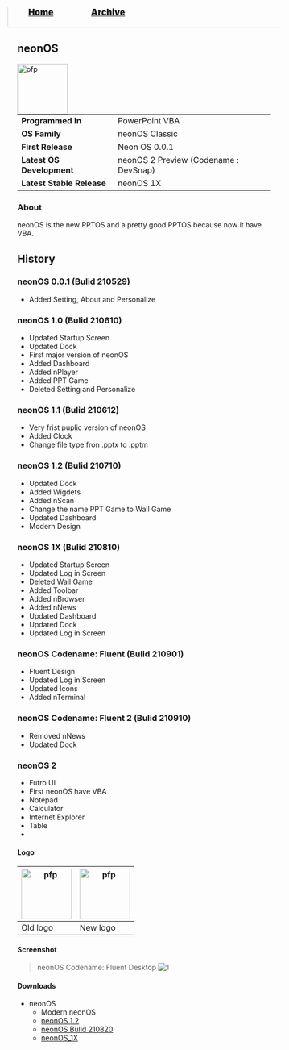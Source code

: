 <blockquote style="background: #0000;border-bottom: 1px solid #B2D2E1;height: 30px;margin: 0 -20px 20px;padding: 0px 20px 9px 40px;">
  <p style=""><a href="https://hexa-one.github.io/pptos-wiki/" style="font-size: 17px;font-weight: 900;font-style: normal;text-shadow: rgba(255,255,255,0.9) 0 1px 0;">Home</a>&nbsp;&nbsp;&nbsp;&nbsp;&nbsp;&nbsp;&nbsp;&nbsp;&nbsp;&nbsp;&nbsp;&nbsp;&nbsp;&nbsp;&nbsp;&nbsp;&nbsp;&nbsp;
    <a href="https://hexa-one.github.io/pptos-wiki/archive/" style="font-size: 17px;font-weight: 900;font-style: normal;text-shadow: rgba(255,255,255,0.9) 0 1px 0;">Archive</a>
  </p>
</blockquote>

## neonOS

<a>
  <img align="left" height="100" alt="pfp" src="https://user-images.githubusercontent.com/58103738/140642490-737bffe9-593e-40ca-a81d-a3b72843c6cf.png" />
</a>

|                           |                               |
| ------------------------- | ----------------------------- |
| **Programmed In**         | PowerPoint VBA                  |
| **OS Family**             | neonOS Classic                        |
| **First Release**         | Neon OS 0.0.1                 |
| **Latest OS Development** | neonOS 2 Preview (Codename : DevSnap) |
| **Latest Stable Release** | neonOS 1X                     |


### About
neonOS is the new PPTOS and a pretty good PPTOS because now it have VBA.
## History
### neonOS 0.0.1 (Bulid 210529)
 - Added Setting, About and Personalize
### neonOS 1.0 (Bulid 210610)
 - Updated Startup Screen
 - Updated Dock
 - First major version of neonOS
 - Added Dashboard
 - Added nPlayer
 - Added PPT Game
 - Deleted Setting and Personalize
### neonOS 1.1 (Bulid 210612)
 - Very frist puplic version of neonOS
 - Added Clock
 - Change file type fron .pptx to .pptm
### neonOS 1.2 (Bulid 210710)
 - Updated Dock
 - Added Wigdets
 - Added nScan
 - Change the name PPT Game to Wall Game
 - Updated Dashboard
 - Modern Design
### neonOS 1X (Bulid 210810)
 - Updated Startup Screen
 - Updated Log in Screen
 - Deleted Wall Game
 - Added Toolbar
 - Added nBrowser
 - Added nNews
 - Updated Dashboard
 - Updated Dock
 - Updated Log in Screen
### neonOS Codename: Fluent (Bulid 210901)
 - Fluent Design
 - Updated Log in Screen
 - Updated Icons
 - Added nTerminal
### neonOS Codename: Fluent 2 (Bulid 210910)
 - Removed nNews
 - Updated Dock
### neonOS 2
 - Futro UI
 - First neonOS have VBA
 - Notepad
 - Calculator
 - Internet Explorer
 - Table
 - 
#### Logo

|<a><img height="100" alt="pfp" src="https://user-images.githubusercontent.com/58103738/131006998-2e8d0749-85c0-482c-97cf-2d403d50426d.png" /></a>|<a><img height="100" alt="pfp" src="https://user-images.githubusercontent.com/58103738/140642490-737bffe9-593e-40ca-a81d-a3b72843c6cf.png" /></a>|
| - | - |
|Old logo|New logo|

#### Screenshot

> neonOS Codename: Fluent Desktop
![1](https://user-images.githubusercontent.com/58103738/130749667-1b34ccb8-d9b9-40e8-9769-5f5870135457.png)

#### Downloads

- neonOS
  -  Modern neonOS
    - [neonOS 1.2](https://archive.org/download/pptoswiki_archive_14_09_2021/pptoswiki_archive_14_09_2021.zip/n10%2FneonOS%201.2.pptm) 
    - [neonOS Bulid 210820](https://github.com/hexa-one/pptos-wiki/raw/gh-pages/files/NeonOS/neonOS%201X%20210820.pptm)
    - [neonOS_1X](https://archive.org/download/pptoswiki_archive_14_09_2021/pptoswiki_archive_14_09_2021.zip/n10%2FneonOS_1X.pptm) 

<body style="background-image: url(https://raw.githubusercontent.com/hexa-one/pptos-wiki/gh-pages/assets/background/background.png);background-repeat: no-repeat;background-attachment: fixed;background-size: cover;">
